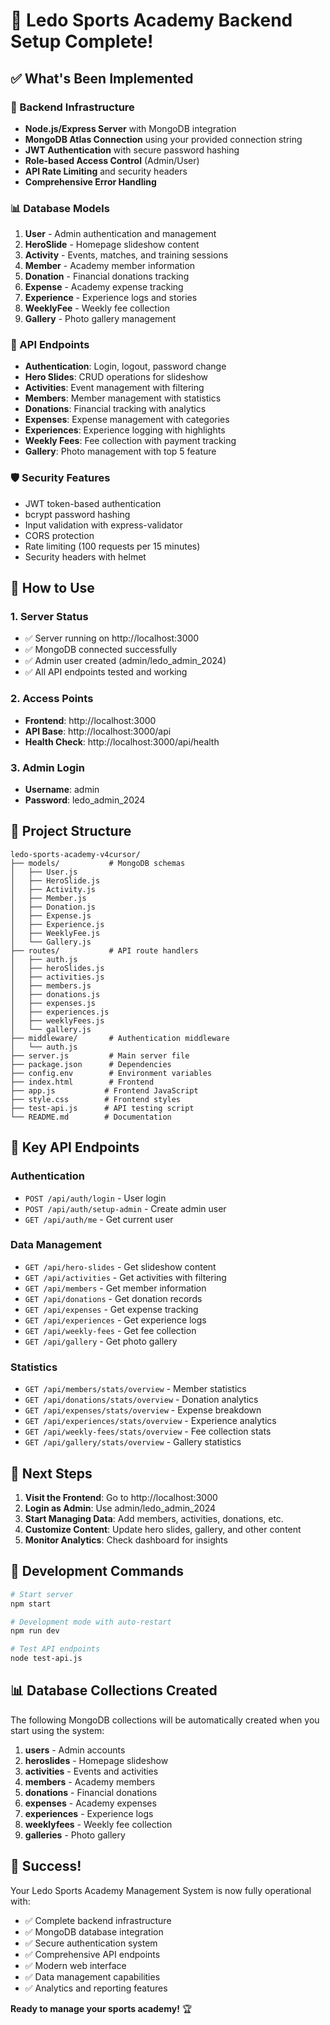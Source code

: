 # 🎉 Ledo Sports Academy Backend Setup Complete!

## ✅ What's Been Implemented

### 🔧 Backend Infrastructure
- **Node.js/Express Server** with MongoDB integration
- **MongoDB Atlas Connection** using your provided connection string
- **JWT Authentication** with secure password hashing
- **Role-based Access Control** (Admin/User)
- **API Rate Limiting** and security headers
- **Comprehensive Error Handling**

### 📊 Database Models
1. **User** - Admin authentication and management
2. **HeroSlide** - Homepage slideshow content
3. **Activity** - Events, matches, and training sessions
4. **Member** - Academy member information
5. **Donation** - Financial donations tracking
6. **Expense** - Academy expense tracking
7. **Experience** - Experience logs and stories
8. **WeeklyFee** - Weekly fee collection
9. **Gallery** - Photo gallery management

### 🔌 API Endpoints
- **Authentication**: Login, logout, password change
- **Hero Slides**: CRUD operations for slideshow
- **Activities**: Event management with filtering
- **Members**: Member management with statistics
- **Donations**: Financial tracking with analytics
- **Expenses**: Expense management with categories
- **Experiences**: Experience logging with highlights
- **Weekly Fees**: Fee collection with payment tracking
- **Gallery**: Photo management with top 5 feature

### 🛡️ Security Features
- JWT token-based authentication
- bcrypt password hashing
- Input validation with express-validator
- CORS protection
- Rate limiting (100 requests per 15 minutes)
- Security headers with helmet

## 🚀 How to Use

### 1. Server Status
- ✅ Server running on http://localhost:3000
- ✅ MongoDB connected successfully
- ✅ Admin user created (admin/ledo_admin_2024)
- ✅ All API endpoints tested and working

### 2. Access Points
- **Frontend**: http://localhost:3000
- **API Base**: http://localhost:3000/api
- **Health Check**: http://localhost:3000/api/health

### 3. Admin Login
- **Username**: admin
- **Password**: ledo_admin_2024

## 📁 Project Structure
```
ledo-sports-academy-v4cursor/
├── models/           # MongoDB schemas
│   ├── User.js
│   ├── HeroSlide.js
│   ├── Activity.js
│   ├── Member.js
│   ├── Donation.js
│   ├── Expense.js
│   ├── Experience.js
│   ├── WeeklyFee.js
│   └── Gallery.js
├── routes/           # API route handlers
│   ├── auth.js
│   ├── heroSlides.js
│   ├── activities.js
│   ├── members.js
│   ├── donations.js
│   ├── expenses.js
│   ├── experiences.js
│   ├── weeklyFees.js
│   └── gallery.js
├── middleware/       # Authentication middleware
│   └── auth.js
├── server.js         # Main server file
├── package.json      # Dependencies
├── config.env        # Environment variables
├── index.html        # Frontend
├── app.js           # Frontend JavaScript
├── style.css        # Frontend styles
├── test-api.js      # API testing script
└── README.md        # Documentation
```

## 🔗 Key API Endpoints

### Authentication
- `POST /api/auth/login` - User login
- `POST /api/auth/setup-admin` - Create admin user
- `GET /api/auth/me` - Get current user

### Data Management
- `GET /api/hero-slides` - Get slideshow content
- `GET /api/activities` - Get activities with filtering
- `GET /api/members` - Get member information
- `GET /api/donations` - Get donation records
- `GET /api/expenses` - Get expense tracking
- `GET /api/experiences` - Get experience logs
- `GET /api/weekly-fees` - Get fee collection
- `GET /api/gallery` - Get photo gallery

### Statistics
- `GET /api/members/stats/overview` - Member statistics
- `GET /api/donations/stats/overview` - Donation analytics
- `GET /api/expenses/stats/overview` - Expense breakdown
- `GET /api/experiences/stats/overview` - Experience analytics
- `GET /api/weekly-fees/stats/overview` - Fee collection stats
- `GET /api/gallery/stats/overview` - Gallery statistics

## 🎯 Next Steps

1. **Visit the Frontend**: Go to http://localhost:3000
2. **Login as Admin**: Use admin/ledo_admin_2024
3. **Start Managing Data**: Add members, activities, donations, etc.
4. **Customize Content**: Update hero slides, gallery, and other content
5. **Monitor Analytics**: Check dashboard for insights

## 🔧 Development Commands

```bash
# Start server
npm start

# Development mode with auto-restart
npm run dev

# Test API endpoints
node test-api.js
```

## 📊 Database Collections Created

The following MongoDB collections will be automatically created when you start using the system:

1. **users** - Admin accounts
2. **heroslides** - Homepage slideshow
3. **activities** - Events and activities
4. **members** - Academy members
5. **donations** - Financial donations
6. **expenses** - Academy expenses
7. **experiences** - Experience logs
8. **weeklyfees** - Weekly fee collection
9. **galleries** - Photo gallery

## 🎉 Success!

Your Ledo Sports Academy Management System is now fully operational with:

- ✅ Complete backend infrastructure
- ✅ MongoDB database integration
- ✅ Secure authentication system
- ✅ Comprehensive API endpoints
- ✅ Modern web interface
- ✅ Data management capabilities
- ✅ Analytics and reporting features

**Ready to manage your sports academy!** 🏆 